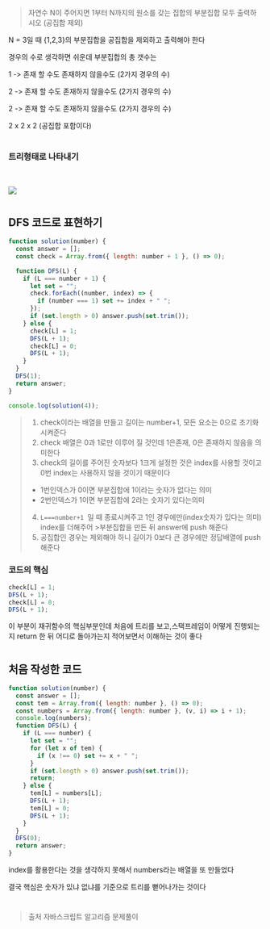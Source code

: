 > 자연수 N이 주어지면 1부터 N까지의 원소를 갖는 집합의 부분집합 모두 출력하시오 (공집합 제외)

N = 3일 때 {1,2,3}의 부분집합을 공집합을 제외하고 출력해야 한다

경우의 수로 생각하면 쉬운데 부분집합의 총 갯수는

1 -> 존재 할 수도 존재하지 않을수도 (2가지 경우의 수)

2 -> 존재 할 수도 존재하지 않을수도 (2가지 경우의 수)

2 -> 존재 할 수도 존재하지 않을수도 (2가지 경우의 수)

2 x 2 x 2 (공집합 포함이다)

#

### 트리형태로 나타내기

<br>

![
](https://images.velog.io/images/chuhyerin96/post/ce59b264-c185-48f5-a28a-f2a6f27eab25/%E1%84%87%E1%85%AE%E1%84%87%E1%85%AE%E1%86%AB%E1%84%8C%E1%85%B5%E1%86%B8%E1%84%92%E1%85%A1%E1%86%B8%20%E1%84%90%E1%85%B3%E1%84%85%E1%85%B5.jpeg)

#

## DFS 코드로 표현하기

```js
function solution(number) {
  const answer = [];
  const check = Array.from({ length: number + 1 }, () => 0);

  function DFS(L) {
    if (L === number + 1) {
      let set = "";
      check.forEach((number, index) => {
        if (number === 1) set += index + " ";
      });
      if (set.length > 0) answer.push(set.trim());
    } else {
      check[L] = 1;
      DFS(L + 1);
      check[L] = 0;
      DFS(L + 1);
    }
  }
  DFS(1);
  return answer;
}

console.log(solution(4));
```

> 1.  check이라는 배열을 만들고 길이는 number+1, 모든 요소는 0으로 초기화 시켜준다
> 2.  check 배열은 0과 1로만 이루어 질 것인데 1은존재, 0은 존재하지 않음을 의미한다
> 3.  check의 길이를 주어진 숫자보다 1크게 설정한 것은 index를 사용할 것이고 0번 index는 사용하지 않을 것이기 때문이다
>
> - 1번인덱스가 0이면 부분집합에 1이라는 숫자가 없다는 의미
> - 2번인덱스가 1이면 부분집합에 2라는 숫자기 있다는의미
>
> 4.  `L===number+1 `일 때 종료시켜주고
>     1인 경우에만(index숫자가 있다는 의미) index를 더해주어 >부분집합을 만든 뒤 answer에 push 해준다
> 5.  공집합인 경우는 제외해야 하니 길이가 0보다 큰 경우에만 정답배열에 push 해준다

### 코드의 핵심

```js
check[L] = 1;
DFS(L + 1);
check[L] = 0;
DFS(L + 1);
```

이 부분이 재귀함수의 핵심부분인데 처음에 트리를 보고,스택프레임이 어떻게 진행되는지 return 한 뒤 어디로 돌아가는지 적어보면서 이해하는 것이 좋다

#

## 처음 작성한 코드

```js
function solution(number) {
  const answer = [];
  const tem = Array.from({ length: number }, () => 0);
  const numbers = Array.from({ length: number }, (v, i) => i + 1);
  console.log(numbers);
  function DFS(L) {
    if (L === number) {
      let set = "";
      for (let x of tem) {
        if (x !== 0) set += x + " ";
      }
      if (set.length > 0) answer.push(set.trim());
      return;
    } else {
      tem[L] = numbers[L];
      DFS(L + 1);
      tem[L] = 0;
      DFS(L + 1);
    }
  }
  DFS(0);
  return answer;
}
```

index를 활용한다는 것을 생각하지 못해서 numbers라는 배열을 또 만들었다

결국 핵심은 숫자가 있냐 없냐를 기준으로 트리를 뻗어나가는 것이다

#

> 출처 자바스크립트 알고리즘 문제풀이
